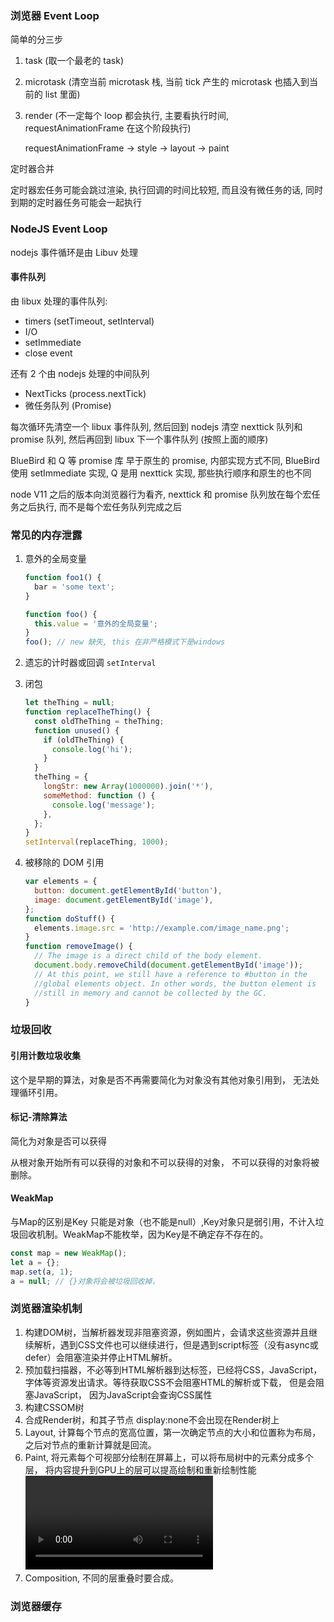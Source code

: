 ### 浏览器 Event Loop

简单的分三步

1. task (取一个最老的 task)

2. microtask (清空当前 microtask 栈, 当前 tick 产生的 microtask 也插入到当前的 list 里面)

3. render (不一定每个 loop 都会执行, 主要看执行时间, requestAnimationFrame 在这个阶段执行)

   requestAnimationFrame -> style -> layout -> paint

定时器合并

定时器宏任务可能会跳过渲染, 执行回调的时间比较短, 而且没有微任务的话, 同时到期的定时器任务可能会一起执行

### NodeJS Event Loop

nodejs 事件循环是由 Libuv 处理

#### 事件队列

由 libux 处理的事件队列:

- timers (setTimeout, setInterval)
- I/O
- setImmediate
- close event

还有 2 个由 nodejs 处理的中间队列

- NextTicks (process.nextTick)
- 微任务队列 (Promise)

每次循环先清空一个 libux 事件队列, 然后回到 nodejs 清空 nexttick 队列和 promise 队列, 然后再回到 libux 下一个事件队列 (按照上面的顺序)

BlueBird 和 Q 等 promise 库 早于原生的 promise, 内部实现方式不同, BlueBird 使用 setImmediate 实现, Q 是用 nexttick 实现, 那些执行顺序和原生的也不同

node V11 之后的版本向浏览器行为看齐, nexttick 和 promise 队列放在每个宏任务之后执行, 而不是每个宏任务队列完成之后

### 常见的内存泄露 

1. 意外的全局变量

   ```js
   function foo1() {
     bar = 'some text';
   }

   function foo() {
     this.value = '意外的全局变量';
   }
   foo(); // new 缺失, this 在非严格模式下是windows
   ```

2. 遗忘的计时器或回调
   `setInterval`
3. 闭包
   ```js
   let theThing = null;
   function replaceTheThing() {
     const oldTheThing = theThing;
     function unused() {
       if (oldTheThing) {
         console.log('hi');
       }
     }
     theThing = {
       longStr: new Array(1000000).join('*'),
       someMethod: function () {
         console.log('message');
       },
     };
   }
   setInterval(replaceThing, 1000);
   ```
4. 被移除的 DOM 引用

   ```js
   var elements = {
     button: document.getElementById('button'),
     image: document.getElementById('image'),
   };
   function doStuff() {
     elements.image.src = 'http://example.com/image_name.png';
   }
   function removeImage() {
     // The image is a direct child of the body element.
     document.body.removeChild(document.getElementById('image'));
     // At this point, we still have a reference to #button in the
     //global elements object. In other words, the button element is
     //still in memory and cannot be collected by the GC.
   }
   ```



### 垃圾回收

#### 引用计数垃圾收集

这个是早期的算法，对象是否不再需要简化为对象没有其他对象引用到， 无法处理循环引用。

#### 标记-清除算法

简化为对象是否可以获得

从根对象开始所有可以获得的对象和不可以获得的对象， 不可以获得的对象将被删除。

#### WeakMap

与Map的区别是Key 只能是对象（也不能是null）,Key对象只是弱引用，不计入垃圾回收机制。WeakMap不能枚举，因为Key是不确定存不存在的。

```js
const map = new WeakMap();
let a = {};
map.set(a, 1);
a = null; // {}对象将会被垃圾回收掉， 

```



### 浏览器渲染机制

1. 构建DOM树，当解析器发现非阻塞资源，例如图片，会请求这些资源并且继续解析，遇到CSS文件也可以继续进行，但是遇到script标签（没有async或defer）会阻塞渲染并停止HTML解析。
2. 预加载扫描器，不必等到HTML解析器到达标签，已经将CSS，JavaScript，字体等资源发出请求。等待获取CSS不会阻塞HTML的解析或下载， 但是会阻塞JavaScript， 因为JavaScript会查询CSS属性
3. 构建CSSOM树
4. 合成Render树，<head>和其子节点 display:none不会出现在Render树上
5. Layout, 计算每个节点的宽高位置，第一次确定节点的大小和位置称为布局，之后对节点的重新计算就是回流。
6. Paint, 将元素每个可视部分绘制在屏幕上，可以将布局树中的元素分成多个层， 将内容提升到GPU上的层可以提高绘制和重新绘制性能<video/> <canvas/ >, 任何css属性为opacity, 3D转换等都会绘制到自己的层，层确实可以提高性能， 但是它是以内存管理为代价。
7. Composition, 不同的层重叠时要合成。



### 浏览器缓存

